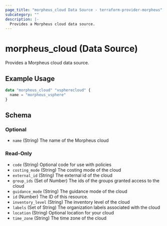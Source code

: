 ```yaml
---
page_title: "morpheus_cloud Data Source - terraform-provider-morpheus"
subcategory: ""
description: |-
  Provides a Morpheus cloud data source.
---
```


# morpheus_cloud (Data Source)

Provides a Morpheus cloud data source.

## Example Usage

```terraform
data "morpheus_cloud" "vspherecloud" {
  name = "morpheus_vsphere"
}
```

<!-- schema generated by tfplugindocs -->
## Schema

### Optional

- `name` (String) The name of the Morpheus cloud

### Read-Only

- `code` (String) Optional code for use with policies
- `costing_mode` (String) The costing mode of the cloud
- `external_id` (String) The external id of the cloud
- `group_ids` (Set of Number) The ids of the groups granted access to the cloud
- `guidance_mode` (String) The guidance mode of the cloud
- `id` (Number) The ID of this resource.
- `inventory_level` (String) The inventory level of the cloud
- `labels` (Set of String) The organization labels associated with the cloud
- `location` (String) Optional location for your cloud
- `time_zone` (String) The time zone of the cloud